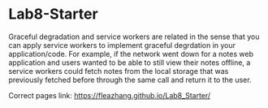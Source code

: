 # Lab8-Starter
Graceful degradation and service workers are related in the sense that you can apply service workers to implement graceful degrdation in your application/code. For example, if the network went down for a notes web application and users wanted to be able to still view their notes offline, a service workers could fetch notes from the local storage that was previously fetched before through the same call and return it to the user. 

Correct pages link: https://fleazhang.github.io/Lab8_Starter/
